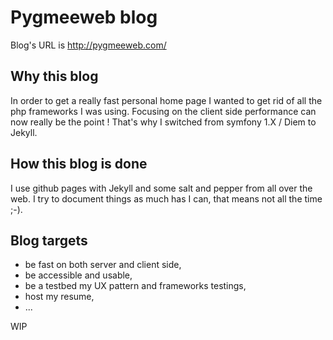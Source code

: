 Pygmeeweb blog
==================

Blog's URL is http://pygmeeweb.com/

## Why this blog

In order to get a really fast personal home page I wanted to get rid of all the php frameworks I was using.
Focusing on the client side performance can now really be the point !
That's why I switched from symfony 1.X / Diem to Jekyll.

## How this blog is done

I use github pages with Jekyll and some salt and pepper from all over the web.
I try to document things as much has I can, that means not all the time ;-).

## Blog targets

   - be fast on both server and client side,
   - be accessible and usable,
   - be a testbed my UX pattern and frameworks testings,
   - host my resume,
   - ...

WIP